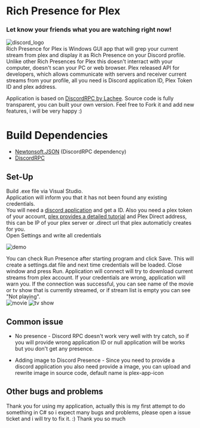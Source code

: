 # Rich Presence for Plex
### Let know your friends what you are watching right now!

![discord_logo](https://i.imgur.com/SC4uRgx.png)   
Rich Presence for Plex is Windows GUI app that will grep your current stream from plex and display it as Rich Presence on your Discord profile.
Unlike other Rich Presences for Plex this doesn't interract with your computer, doesn't scan your PC or web browser. Plex released API for developers, which allows communicate with servers and receiver current streams from your profile, all you need is Discord application ID, Plex Token ID and plex address.  

Application is based on [DiscordRPC by Lachee](https://github.com/Lachee/discord-rpc-csharp). Source code is fully transparent, you can built your own version. Feel free to Fork it and add new features, i will be very happy :)

# Build Dependencies

+ [Newtonsoft.JSON](https://www.newtonsoft.com/json) (DiscordRPC dependency)  
+ [DiscordRPC](https://lachee.github.io/discord-rpc-csharp/docs/)
## Set-Up
Build .exe file via Visual Studio.  
Application will inform you that it has not been found any existing credentials.  
You will need a [discord application](https://discord.com/developers/applications/) and get a ID. 
Also you need a plex token of your account, [plex provides a detailed tutorial](https://support.plex.tv/articles/204059436-finding-an-authentication-token-x-plex-token/) and Plex Direct address, this can be IP of your plex server or .direct url that plex automaticly creates for you.  
Open Settings and write all credentials  

![demo](https://i.imgur.com/esV40fQ_d.webp?maxwidth=760&fidelity=grand)

You can check Run Presence after starting program and click Save. This will create a settings.dat file and next time credentials will be loaded.
Close window and press Run. Application will connect will try to download current streams from plex account. If your credentials are wrong, application will warn you. If the connection was successful, you can see name of the movie or tv show that is currently streamed, or if stream list is empty you can see "Not playing".  
![movie](https://i.imgur.com/BKVuI4H.png) ![tv show](https://i.imgur.com/sxDDkKv.png)


## Common issue

+ No presence - 
Discord RPC doesn't work very well with try catch, so if you will provide wrong application ID or null application will be works but you don't get any presence.

+ Adding image to Discord Presence  -
Since you need to provide a discord application you also need provide a image, you can upload and rewrite image in source code, default name is plex-app-icon

## Other bugs and problems
Thank you for using my application, actually this is my first attempt to do something in C# so i expect many bugs and problems, please open a issue ticket and i will try to fix it. :) Thank you so much

